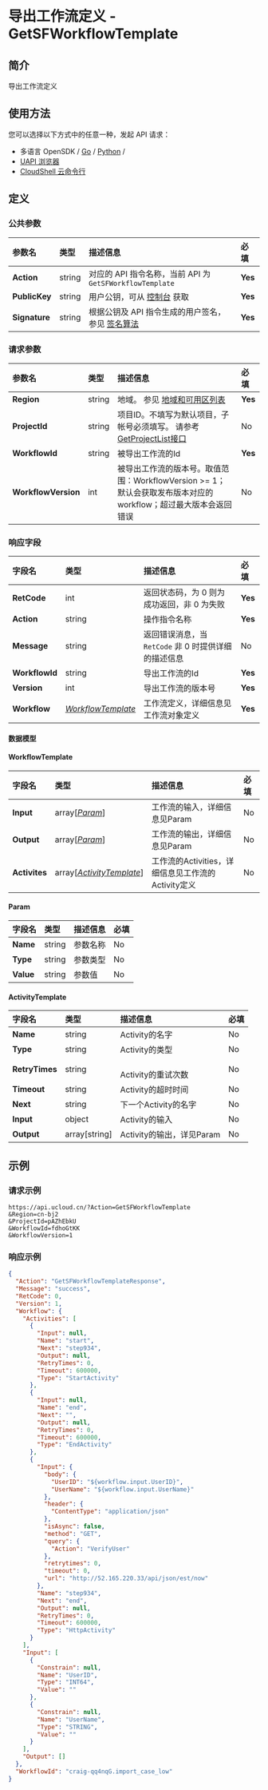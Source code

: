 # 导出工作流定义 - GetSFWorkflowTemplate

## 简介

导出工作流定义






## 使用方法

您可以选择以下方式中的任意一种，发起 API 请求：
- 多语言 OpenSDK / [Go](https://github.com/ucloud/ucloud-sdk-go) / [Python](https://github.com/ucloud/ucloud-sdk-python3) /
- [UAPI 浏览器](https://console.ucloud.cn/uapi/detail?id=GetSFWorkflowTemplate)
- [CloudShell 云命令行](https://shell.ucloud.cn/)


## 定义

### 公共参数

| 参数名 | 类型 | 描述信息 | 必填 |
|:---|:---|:---|:---|
| **Action**     | string  | 对应的 API 指令名称，当前 API 为 `GetSFWorkflowTemplate`                        | **Yes** |
| **PublicKey**  | string  | 用户公钥，可从 [控制台](https://console.ucloud.cn/uapi/apikey) 获取                                             | **Yes** |
| **Signature**  | string  | 根据公钥及 API 指令生成的用户签名，参见 [签名算法](api/summary/signature.md)  | **Yes** |

### 请求参数

| 参数名 | 类型 | 描述信息 | 必填 |
|:---|:---|:---|:---|
| **Region** | string | 地域。 参见 [地域和可用区列表](api/summary/regionlist) |**Yes**|
| **ProjectId** | string | 项目ID。不填写为默认项目，子帐号必须填写。 请参考[GetProjectList接口](api/summary/get_project_list) |No|
| **WorkflowId** | string | 被导出工作流的Id |**Yes**|
| **WorkflowVersion** | int | 被导出工作流的版本号。取值范围：WorkflowVersion >= 1；默认会获取发布版本对应的workflow；超过最大版本会返回错误 |No|

### 响应字段

| 字段名 | 类型 | 描述信息 | 必填 |
|:---|:---|:---|:---|
| **RetCode** | int | 返回状态码，为 0 则为成功返回，非 0 为失败 |**Yes**|
| **Action** | string | 操作指令名称 |**Yes**|
| **Message** | string | 返回错误消息，当 `RetCode` 非 0 时提供详细的描述信息 |No|
| **WorkflowId** | string | 导出工作流的Id |**Yes**|
| **Version** | int | 导出工作流的版本号 |**Yes**|
| **Workflow** | [*WorkflowTemplate*](#WorkflowTemplate) | 工作流定义，详细信息见工作流对象定义 |**Yes**|

#### 数据模型


#### WorkflowTemplate

| 字段名 | 类型 | 描述信息 | 必填 |
|:---|:---|:---|:---|
| **Input** | array[[*Param*](#Param)] | 工作流的输入，详细信息见Param |No|
| **Output** | array[[*Param*](#Param)] | 工作流的输出，详细信息见Param |No|
| **Activites** | array[[*ActivityTemplate*](#ActivityTemplate)] | 工作流的Activities，详细信息见工作流的Activity定义 |No|

#### Param

| 字段名 | 类型 | 描述信息 | 必填 |
|:---|:---|:---|:---|
| **Name** | string | 参数名称 |No|
| **Type** | string | 参数类型 |No|
| **Value** | string | 参数值 |No|

#### ActivityTemplate

| 字段名 | 类型 | 描述信息 | 必填 |
|:---|:---|:---|:---|
| **Name** | string | Activity的名字<br /> |No|
| **Type** | string | Activity的类型<br /> |No|
| **RetryTimes** | string | 	<br />Activity的重试次数 |No|
| **Timeout** | string | Activity的超时时间 |No|
| **Next** | string | 下一个Activity的名字 |No|
| **Input** | object | Activity的输入 |No|
| **Output** | array[string] | Activity的输出，详见Param |No|

## 示例

### 请求示例
    
```
https://api.ucloud.cn/?Action=GetSFWorkflowTemplate 
&Region=cn-bj2
&ProjectId=pAZhEbkU
&WorkflowId=fdhoGtKK
&WorkflowVersion=1
```

### 响应示例
    
```json
{
  "Action": "GetSFWorkflowTemplateResponse",
  "Message": "success",
  "RetCode": 0,
  "Version": 1,
  "Workflow": {
    "Activities": [
      {
        "Input": null,
        "Name": "start",
        "Next": "step934",
        "Output": null,
        "RetryTimes": 0,
        "Timeout": 600000,
        "Type": "StartActivity"
      },
      {
        "Input": null,
        "Name": "end",
        "Next": "",
        "Output": null,
        "RetryTimes": 0,
        "Timeout": 600000,
        "Type": "EndActivity"
      },
      {
        "Input": {
          "body": {
            "UserID": "${workflow.input.UserID}",
            "UserName": "${workflow.input.UserName}"
          },
          "header": {
            "ContentType": "application/json"
          },
          "isAsync": false,
          "method": "GET",
          "query": {
            "Action": "VerifyUser"
          },
          "retrytimes": 0,
          "timeout": 0,
          "url": "http://52.165.220.33/api/json/est/now"
        },
        "Name": "step934",
        "Next": "end",
        "Output": null,
        "RetryTimes": 0,
        "Timeout": 600000,
        "Type": "HttpActivity"
      }
    ],
    "Input": [
      {
        "Constrain": null,
        "Name": "UserID",
        "Type": "INT64",
        "Value": ""
      },
      {
        "Constrain": null,
        "Name": "UserName",
        "Type": "STRING",
        "Value": ""
      }
    ],
    "Output": []
  },
  "WorkflowId": "craig-qq4nqG.import_case_low"
}
```





